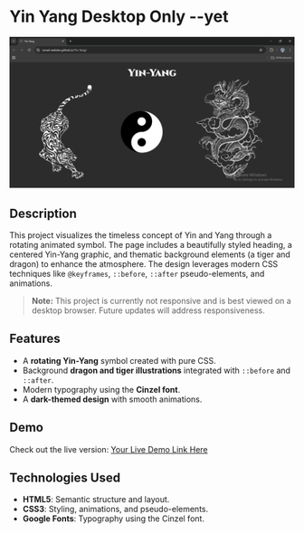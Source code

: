 # Yin Yang Desktop Only --yet
![Banner Image](./images/Yin-Yang.png)

## Description

This project visualizes the timeless concept of Yin and Yang through a rotating animated symbol. The page includes a beautifully styled heading, a centered Yin-Yang graphic, and thematic background elements (a tiger and dragon) to enhance the atmosphere. The design leverages modern CSS techniques like `@keyframes`, `::before`, `::after` pseudo-elements, and animations.

> **Note:** This project is currently not responsive and is best viewed on a desktop browser. Future updates will address responsiveness.
## Features

- A **rotating Yin-Yang** symbol created with pure CSS.
- Background **dragon and tiger illustrations** integrated with `::before` and `::after`.
- Modern typography using the **Cinzel font**.
- A **dark-themed design** with smooth animations.

## Demo

Check out the live version: [Your Live Demo Link Here](https://ismail-webdev.github.io/Yin-Yang/)

## Technologies Used

- **HTML5**: Semantic structure and layout.
- **CSS3**: Styling, animations, and pseudo-elements.
- **Google Fonts**: Typography using the Cinzel font.
